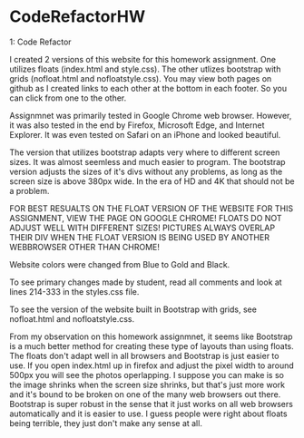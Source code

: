 # CodeRefactorHW
1: Code Refactor

I created 2 versions of this website for this homework assignment. One utilizes floats (index.html and style.css).
The other utlizes bootstrap with grids (nofloat.html and nofloatstyle.css).
You may view both pages on github as I created links to each other at the bottom in each footer. 
So you can click from one to the other.

Assignmnet was primarily tested in Google Chrome web browser. However, it was also tested in the end by
Firefox, Microsoft Edge, and Internet Explorer. It was even tested on Safari on an iPhone and looked beautiful. 

The version that utilizes bootstrap adapts very where to different screen sizes. It was almost seemless and much easier to program. The bootstrap version adjusts the sizes of it's divs without any problems, as long as the screen size is above 380px wide. In the era of HD and 4K that should not be a problem.

FOR BEST RESUALTS ON THE FLOAT VERSION OF THE WEBSITE FOR THIS ASSIGNMENT, VIEW THE PAGE ON GOOGLE CHROME! FLOATS DO NOT ADJUST WELL WITH DIFFERENT SIZES! PICTURES ALWAYS OVERLAP THEIR DIV WHEN THE FLOAT VERSION IS BEING USED BY ANOTHER WEBBROWSER OTHER THAN CHROME!

Website colors were changed from Blue to Gold and Black.

To see primary changes made by student, read all comments and look at lines 214-333 in the styles.css file.

To see the version of the website built in Bootstrap with grids, see nofloat.html and nofloatstyle.css.

From my observation on this homework assignmnet, it seems like Bootstrap is a much better method for creating these type of layouts than using floats. The floats don't adapt well in all browsers and Bootstrap is just easier to use. If you open index.html up in firefox and adjust the pixel width to around 500px you will see the photos operlapping. I suppose you can make is so the image shrinks when the screen size shrinks, but that's just more work and it's bound to be broken on one of the many web browsers out there. Bootstrap is super robust in the sense that it just works on all web browsers automatically and it is easier to use. I guess people were right about floats being terrible, they just don't make any sense at all. 